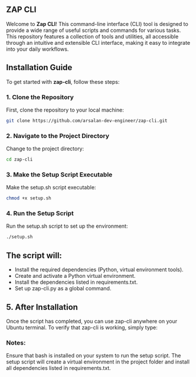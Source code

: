 ## ZAP CLI

Welcome to **Zap CLI**! This command-line interface (CLI) tool is designed to provide a wide range of useful scripts and commands for various tasks. This repository features a collection of tools and utilities, all accessible through an intuitive and extensible CLI interface, making it easy to integrate into your daily workflows.

## Installation Guide

To get started with **zap-cli**, follow these steps:

### 1. Clone the Repository

First, clone the repository to your local machine:

```bash
git clone https://github.com/arsalan-dev-engineer/zap-cli.git
```

### 2. Navigate to the Project Directory
Change to the project directory:
```bash
cd zap-cli
```

### 3. Make the Setup Script Executable
Make the setup.sh script executable:
```bash
chmod +x setup.sh
```

### 4. Run the Setup Script
Run the setup.sh script to set up the environment:
```bash
./setup.sh
```

## The script will:
* Install the required dependencies (Python, virtual environment tools).
* Create and activate a Python virtual environment.
* Install the dependencies listed in requirements.txt.
* Set up zap-cli.py as a global command.

## 5. After Installation
Once the script has completed, you can use zap-cli anywhere on your Ubuntu terminal. To verify that zap-cli is working, simply type:

### Notes:
Ensure that bash is installed on your system to run the setup script.
The setup script will create a virtual environment in the project folder and install all dependencies listed in requirements.txt.
